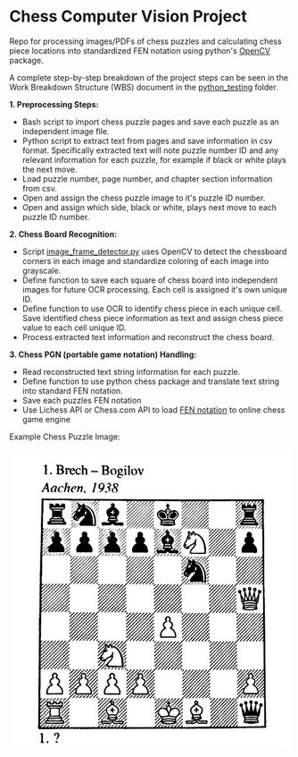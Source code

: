 # Chess Computer Vision Project

Repo for processing images/PDFs of chess puzzles and calculating chess piece locations into standardized FEN notation using python's [OpenCV](https://pypi.org/project/opencv-python/) package.

A complete step-by-step breakdown of the project steps can be seen in the Work Breakdown Structure (WBS) document in the [python_testing](https://github.com/sean-gits-py/chess/tree/main/python_testing#readme) folder.

**1. Preprocessing Steps:**
* Bash script to import chess puzzle pages and save each puzzle as an independent image file.
* Python script to extract text from pages and save information in csv format. Specifically extracted text will note puzzle number ID and any relevant information for each puzzle, for example if black or white plays the next move.
* Load puzzle number, page number, and chapter section information from csv.
* Open and assign the chess puzzle image to it's puzzle ID number.
*	Open and assign which side, black or white, plays next move to each puzzle ID number.

**2.	Chess Board Recognition:**
* Script [image_frame_detector.py](https://github.com/sean-gits-py/chess/blob/main/image_frame_detector.py) uses OpenCV to detect the chessboard corners in each image and standardize coloring of each image into grayscale.
* Define function to save each square of chess board into independent images for future OCR processing. Each cell is assigned it's own unique ID.
* Define function to use OCR to identify chess piece in each unique cell. Save identified chess piece information as text and assign chess piece value to each cell unique ID.
* Process extracted text information and reconstruct the chess board.

**3.	Chess PGN (portable game notation) Handling:**
* Read reconstructed text string information for each puzzle.
* Define function to use python chess package and translate text string into standard FEN notation.
*	Save each puzzles FEN notation
*	Use Lichess API or Chess.com API to load [FEN notation](https://www.chess.com/terms/fen-chess) to online chess game engine

Example Chess Puzzle Image:

![Puzzle-001](https://github.com/sean-gits-py/chess/blob/main/images/puzzle_images/cm_puzzle_one.png)
